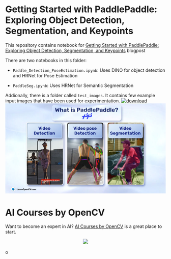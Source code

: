 # Getting Started with PaddlePaddle: Exploring Object Detection, Segmentation, and Keypoints

This repository contains notebook for [Getting Started with PaddlePaddle: Exploring Object Detection, Segmentation, and Keypoints](https://learnopencv.com/?p=49857) blogpost

There are two notebooks in this folder:

- `Paddle_Detection_PoseEstimation.ipynb`: Uses DINO for object detection and HRNet for Pose Estimation  

- `PaddleSeg.ipynb`:  Uses HRNet for Semantic Segmentation

Addionally, there is a folder called `test_images`. It contains few example input images that have been used for experimentation.
[<img src="https://learnopencv.com/wp-content/uploads/2022/07/download-button-e1657285155454.png" alt="download" width="200">](https://www.dropbox.com/scl/fo/fs43fkbhqe57sibeabdr7/h?dl=1&rlkey=0be3uonkot2wzkfk0o3soxuyz)
                                                                                                                                                                                                                          ![](readme_images/v2.jpg)

# AI Courses by OpenCV                                                                                                                                                        

Want to become an expert in AI? [AI Courses by OpenCV](https://opencv.org/courses/) is a great place to start. 

<a href="https://opencv.org/courses/">
<p align="center"> 
<img src="https://learnopencv.com/wp-content/uploads/2023/01/AI-Courses-By-OpenCV-Github.png">
</p>
</a>o
